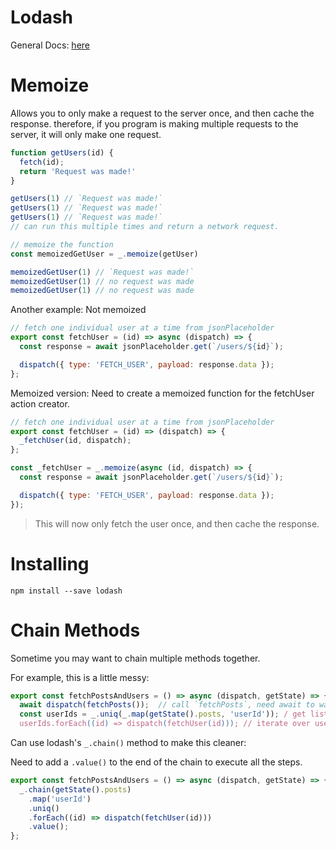 # Lodash

General Docs: [here](https://lodash.com/)

# Memoize

Allows you to only make a request to the server once, and then cache the response. therefore, if you program is making multiple requests to the server, it will only make one request.


```js
function getUsers(id) {
  fetch(id);
  return 'Request was made!'
}

getUsers(1) // `Request was made!`
getUsers(1) // `Request was made!`
getUsers(1) // `Request was made!`
// can run this multiple times and return a network request. 

// memoize the function
const memoizedGetUser = _.memoize(getUser)

memoizedGetUser(1) // `Request was made!`
memoizedGetUser(1) // no request was made
memoizedGetUser(1) // no request was made
```

Another example: Not memoized
```js
// fetch one individual user at a time from jsonPlaceholder
export const fetchUser = (id) => async (dispatch) => {
  const response = await jsonPlaceholder.get(`/users/${id}`);

  dispatch({ type: 'FETCH_USER', payload: response.data });
};
```
Memoized version: Need to create a memoized function for the fetchUser action creator.
```js
// fetch one individual user at a time from jsonPlaceholder
export const fetchUser = (id) => (dispatch) => {
  _fetchUser(id, dispatch);
};

const _fetchUser = _.memoize(async (id, dispatch) => {
  const response = await jsonPlaceholder.get(`/users/${id}`);

  dispatch({ type: 'FETCH_USER', payload: response.data });
});
```
> This will now only fetch the user once, and then cache the response.


# Installing

```
npm install --save lodash
```

# Chain Methods

Sometime you may want to chain multiple methods together.

For example, this is a little messy:
```js
export const fetchPostsAndUsers = () => async (dispatch, getState) => {
  await dispatch(fetchPosts());  // call `fetchPosts`, need await to wait for `fetchPosts` to finish
  const userIds = _.uniq(_.map(getState().posts, 'userId')); / get list of unique userIds from posts using lodash
  userIds.forEach((id) => dispatch(fetchUser(id))); // iterate over userIds and call `fetchUser` for each userId
```

Can use lodash's `_.chain()` method to make this cleaner:

Need to add a `.value()` to the end of the chain to execute all the steps. 

```js
export const fetchPostsAndUsers = () => async (dispatch, getState) => {
  _.chain(getState().posts) 
    .map('userId')
    .uniq()
    .forEach((id) => dispatch(fetchUser(id)))
    .value();
};
```